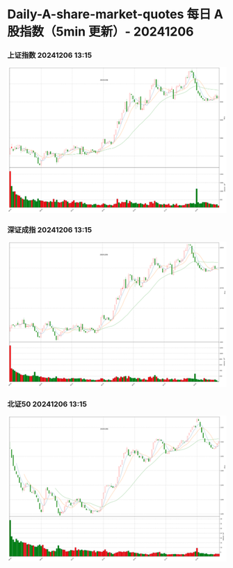 
# Daily-A-share-market-quotes 每日 A 股指数（5min 更新）- 20241206

### 上证指数 20241206 13:15
![](./fig/2024/12/20241206-sh000001.png)

### 深证成指 20241206 13:15
![](./fig/2024/12/20241206-sz399001.png)

### 北证50 20241206 13:15
![](./fig/2024/12/20241206-bj899050.png)
